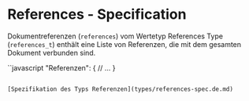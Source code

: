 # References - Specification

Dokumentreferenzen (`references`) vom Wertetyp References Type (`references_t`) enthält eine Liste von Referenzen, die mit dem gesamten Dokument verbunden sind.

``javascript
"Referenzen": {
  // ...
}
```

[Spezifikation des Typs Referenzen](types/references-spec.de.md)